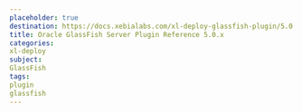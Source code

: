 ```yaml
---
placeholder: true
destination: https://docs.xebialabs.com/xl-deploy-glassfish-plugin/5.0.x/glassfishPluginManual.html
title: Oracle GlassFish Server Plugin Reference 5.0.x
categories:
xl-deploy
subject:
GlassFish
tags:
plugin
glassfish
---
```

